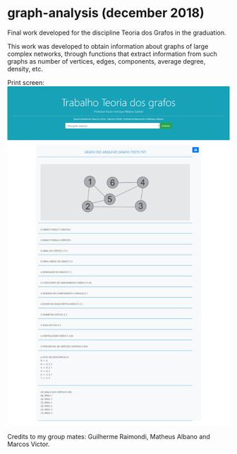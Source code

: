 # graph-analysis (december 2018)
Final work developed for the discipline Teoria dos Grafos in the graduation. 

This work was developed to obtain information about graphs of large complex networks, through functions that extract information from such graphs as number of vertices, edges, components, average degree, density, etc.

Print screen:
![print screen of project](./printProject.png)

Credits to my group mates: Guilherme Raimondi, Matheus Albano and Marcos Victor.
